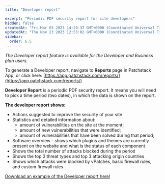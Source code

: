 ```yaml
---
title: "Developer report"

excerpt: "Periodic PDF security report for site developers"
hidden: false
createdAt: "Fri Mar 03 2023 14:29:37 GMT+0000 (Coordinated Universal Time)"
updatedAt: "Thu Nov 23 2023 12:53:02 GMT+0000 (Coordinated Universal Time)"
sidebar:
  order: 6.5
---
```

_The Developer report feature is available for the Developer and Business plan users._  

To generate a Developer report, navigate to **Reports** page in Patchstack App, or click here:
[https://app.patchstack.com/reports/](https://app.patchstack.com/reports/)

**Developer Report** is a periodic PDF security report. It means you will need to pick a time period (two dates), in which the data is shown on the report.

**The developer report shows:**

- Actions suggested to improve the security of your site
- Statistics and detailed information about:
  - amount of vulnerabilities on the site at the moment; 
  - amount of new vulnerabilities that were identified; 
  - amount of vulnerabilities that have been solved during that period;
- Software overview - shows which plugins and themes are currently present on the website and what is the status of each component
- Shows the total number of attacks blocked during the period
- Shows the top 3 threat types and top 3 attacking origin countries
- Shows which attacks were blocked by vPatches, basic firewall rules, and custom firewall rules

[Download an example of the Developer report here!](https://s3.us-east-2.amazonaws.com/patchstack.com/patchstack_developer_report.pdf)

